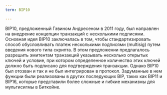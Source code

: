 ```yaml
---
term: BIP10

---
```

BIP10, предложенный Гэвином Андресеном в 2011 году, был направлен на внедрение концепции транзакций с несколькими подписями. Основная идея BIP10 заключалась в том, чтобы стандартизировать способ обусловливать платеж несколькими подписями (multisig) путем введения нового типа скрипта. В этом предложении предлагалось разрешить эмитентам транзакций указывать несколько открытых ключей и условие, при котором определенное количество этих ключей должно быть подписано для подтверждения транзакции. Однако BIP10 был отозван и так и не был интегрирован в протокол. Задуманные в нем функции были реализованы в других последующих BIP, таких как BIP11 и BIP16, которые представили более сложные и гибкие механизмы для мультисигмы в Биткойне.